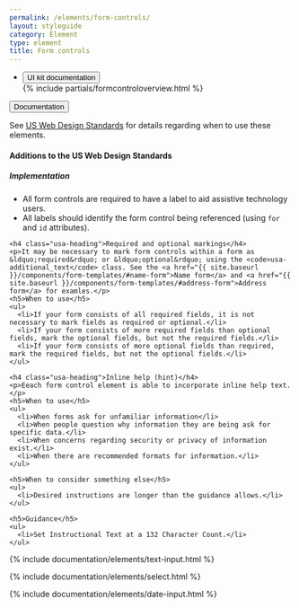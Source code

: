 ```yaml
---
permalink: /elements/form-controls/
layout: styleguide
category: Element
type: element
title: Form controls
---
```


<div class="usa-accordion-bordered usa-accordion-docs">
  <ul class="usa-unstyled-list">
    <li>
      <button class="usa-button-unstyled" aria-expanded="true" aria-controls="collapsible-2">
        UI kit documentation
      </button>
      <div id="collapsible-2" class="usa-accordion-content" aria-hidden="true">
        {% include partials/formcontroloverview.html %}
      </div>
    </li>    
  </ul>
</div>

<div class="usa-accordion-bordered">
  <button class="usa-button-unstyled usa-accordion-button"
      aria-expanded="true" aria-controls="collapsible-0">
    Documentation
  </button>
  <div id="collapsible-0" aria-hidden="false" class="usa-accordion-content">
    <p class="usa-font-lead">See <a class="usa-external_link" href="https://playbook.cio.gov/designstandards/form-controls/">US Web Design Standards</a> for details regarding when to use these elements.</p>
    <h4 class="usa-heading">Additions to the US Web Design Standards</h4>
    <h5>Implementation</h5>
    <ul>
      <li>All form controls are required to have a label to aid assistive technology users.</li>
      <li>All labels should identify the form control being referenced (using <code>for</code> and <code>id</code> attributes).</li>
    </ul>

    <h4 class="usa-heading">Required and optional markings</h4>
    <p>It may be necessary to mark form controls within a form as &ldquo;required&rdquo; or &ldquo;optional&rdquo; using the <code>usa-additional_text</code> class. See the <a href="{{ site.baseurl }}/components/form-templates/#name-form">Name form</a> and <a href="{{ site.baseurl }}/components/form-templates/#address-form">Address form</a> for examles.</p>
    <h5>When to use</h5>
    <ul>
      <li>If your form consists of all required fields, it is not necessary to mark fields as required or optional.</li>
      <li>If your form consists of more required fields than optional fields, mark the optional fields, but not the required fields.</li>
      <li>If your form consists of more optional fields than required, mark the required fields, but not the optional fields.</li>
    </ul>

    <h4 class="usa-heading">Inline help (hint)</h4>
    <p>Eeach form control element is able to incorporate inline help text.</p>
    <h5>When to use</h5>
    <ul>
      <li>When forms ask for unfamiliar information</li>
      <li>When people question why information they are being ask for specific data.</li>
      <li>When concerns regarding security or privacy of information exist.</li>
      <li>When there are recommended formats for information.</li>
    </ul> 

    <h5>When to consider something else</h5>
    <ul>
      <li>Desired instructions are longer than the guidance allows.</li>
    </ul>

    <h5>Guidance</h5>
    <ul>
      <li>Set Instructional Text at a 132 Character Count.</li>
    </ul>
  </div>
</div>

{% include documentation/elements/text-input.html %}

{% include documentation/elements/select.html %}

{% include documentation/elements/date-input.html %}
